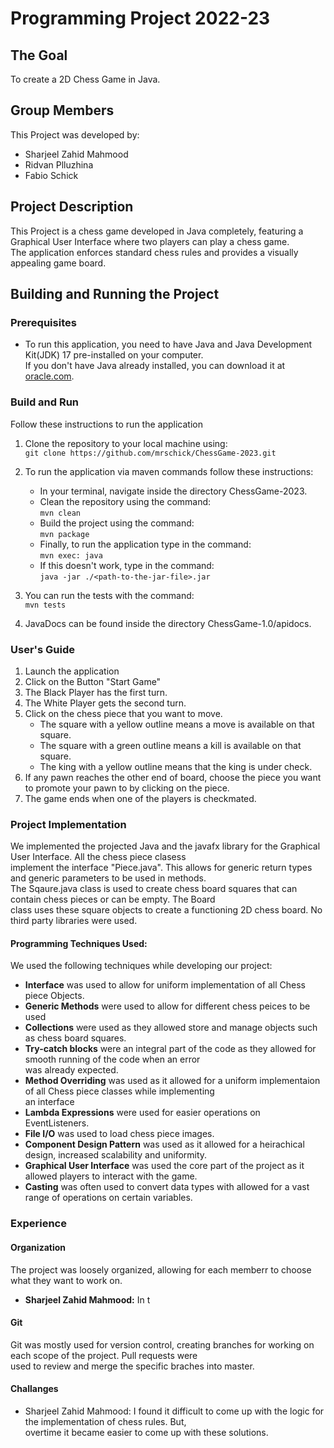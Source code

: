# Programming Project 2022-23

## The Goal
To create a 2D Chess Game in Java.

## Group Members
This Project was developed by:
* Sharjeel Zahid Mahmood
* Ridvan Plluzhina
* Fabio Schick

## Project Description
This Project is a chess game developed in Java completely, featuring a Graphical User Interface where two players can play a chess game.  <br>
The application enforces standard chess rules and provides a visually appealing game board.

## Building and Running the Project

### Prerequisites
* To run this application, you need to have Java and Java Development Kit(JDK) 17 pre-installed on your computer.<br>
If you don't have Java already installed, you can download it at [oracle.com](https://www.oracle.com/java/technologies/downloads/).

### Build and Run
Follow these instructions to run the application
1. Clone the repository to your local machine using:<br>
   ```git clone https://github.com/mrschick/ChessGame-2023.git```<br>
2. To run the application via maven commands follow these instructions:
   * In your terminal, navigate inside the directory ChessGame-2023.
   * Clean the repository using the command:<br> ```mvn clean```<br>
   * Build the project using the command:<br> ```mvn package```<br>
   * Finally, to run the application type in the command: <br> ```mvn exec: java```<br>
   * If this doesn't work, type in the command: <br>  ```java -jar ./<path-to-the-jar-file>.jar```
    
3. You can run the tests with the command: <br> ```mvn tests``` <br>
4. JavaDocs can be found inside the directory ChessGame-1.0/apidocs.

### User's Guide
1. Launch the application
2. Click on the Button "Start Game"
3. The Black Player has the first turn.
4. The White Player gets the second turn.
5. Click on the chess piece that you want to move.  <br>
   * The square with a yellow outline means a move is available on that square.
   * The square with a green outline means a kill is available on that square.
   * The king with a yellow outline means that the king is under check.
6. If any pawn reaches the other end of board, choose the piece you want to promote your pawn to by clicking on the piece.
7. The game ends when one of the players is checkmated.

### Project Implementation
We implemented the projected Java and the javafx library for the Graphical User Interface. All the chess piece clasess  <br>
implement the interface "Piece.java". This allows for generic return types and generic parameters to be used in methods.<br>
The Sqaure.java class is used to create chess board squares that can contain chess pieces or can be empty. The Board    <br>
class uses these square objects to create a functioning 2D chess board. No third party libraries were used.
#### Programming Techniques Used:
We used the following techniques while developing our project:
* __Interface__ was used to allow for uniform implementation of all Chess piece Objects.
* __Generic Methods__ were used to allow for different chess peices to be used
* __Collections__ were used as they allowed store and manage objects such as chess board squares.
* __Try-catch blocks__ were an integral part of the code as they allowed for smooth running of the code when an error <br>
  was already expected.
* __Method Overriding__ was used as it allowed for a uniform implementaion of all Chess piece classes while implementing <br>
 an interface
* __Lambda Expressions__ were used for easier operations on EventListeners.
* __File I/O__ was used to load chess piece images.
* __Component Design Pattern__ was used as it allowed for a heirachical design, increased scalability and uniformity.
* __Graphical User Interface__ was used the core part of the project as it allowed players to interact with the game.
* __Casting__ was often used to convert data types with allowed for a vast range of operations on certain variables.

### Experience
#### Organization
The project was loosely organized, allowing for each memberr to choose what they want to work on.
* __Sharjeel Zahid Mahmood:__ In t

#### Git 
Git was mostly used for version control, creating branches for working on each scope of the project. Pull requests were <br>
used to review and merge the specific braches into master.

#### Challanges
* Sharjeel Zahid Mahmood: I found it difficult to come up with the logic for the implementation of chess rules. But, <br>
  overtime it became easier to come up with these solutions.
